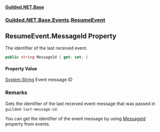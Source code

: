 
#### [Guilded.NET.Base](Guilded_NET_Base 'Guilded_NET_Base')
### [Guilded.NET.Base.Events](Guilded_NET_Base#Guilded_NET_Base_Events 'Guilded.NET.Base.Events').[ResumeEvent](ResumeEvent 'Guilded.NET.Base.Events.ResumeEvent')
## ResumeEvent.MessageId Property
The identifier of the last received event.  
```csharp
public string MessageId { get; set; }
```

#### Property Value
[System.String](https://docs.microsoft.com/en-us/dotnet/api/System.String 'System.String')
Event message ID
### Remarks
Gets the identifier of the last received event message that was passed in `guilded-last-message-id`.



You can get the identifier of the event message by using [MessageId](GuildedEvent_MessageId 'Guilded.NET.Base.Events.GuildedEvent.MessageId') property from events.
